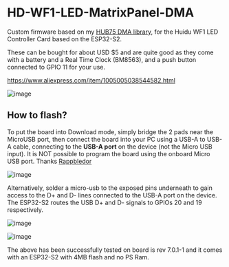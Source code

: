 # HD-WF1-LED-MatrixPanel-DMA
 Custom firmware based on my [HUB75 DMA library](https://github.com/mrfaptastic/ESP32-HUB75-MatrixPanel-DMA),  for the Huidu WF1 LED Controller Card based on the ESP32-S2.

 These can be bought for about USD $5 and are quite good as they come with a battery and a Real Time Clock (BM8563), and a push button connected to GPIO 11 for your use.
 
[ https://www.aliexpress.com/item/1005005038544582.html ](https://www.aliexpress.com/item/1005006075952980.html)

![image](https://github.com/mrfaptastic/HD-WF1-LED-MatrixPanel-DMA/assets/12006953/ccdff75b-b764-424a-b923-dbac86f1b151)

 
 ## How to flash?
 
To put the board into Download mode, simply bridge the 2 pads near the MicroUSB port, then connect the board into your PC using a USB-A to USB-A cable, connecting to the **USB-A port** on the device (not the Micro USB input). It is NOT possible to program the board using the onboard Micro USB port. Thanks [Rappbledor](https://github.com/mrfaptastic/HD-WF1-LED-MatrixPanel-DMA/issues/3)

![image](https://github.com/mrfaptastic/HD-WF1-LED-MatrixPanel-DMA/assets/12006953/adddb545-856e-4d61-b4ab-a88a39814969)


Alternatively, solder a micro-usb to the exposed pins underneath to gain access to the D+ and D- lines connected to the USB-A port on the device. The ESP32-S2 routes the USB D+ and D- signals to GPIOs 20 and 19 respectively. 

![image](https://github.com/mrfaptastic/HD-WF1-LED-MatrixPanel-DMA/assets/12006953/fba33a4d-9737-4366-9a3b-776bec22ab2f)

![image](https://github.com/mrfaptastic/HD-WF1-LED-MatrixPanel-DMA/assets/12006953/9b8b4b9a-89b9-4707-8c9a-8e2cb30d4852)


The above has been successfully tested on board is rev 7.0.1-1 and it comes with an ESP32-S2 with 4MB flash and no PS Ram.

